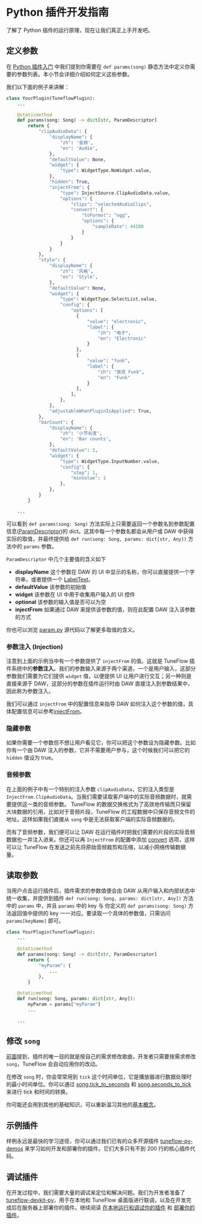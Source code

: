 # Python 插件开发指南

了解了 Python 插件的运行原理，现在让我们真正上手开发吧。

## 定义参数

在 [Python 插件入门](./getting-started-python.md) 中我们提到你需要在 `def params(song)` 静态方法中定义你需要的参数列表。本小节会详细介绍如何定义这些参数。

我们以下面的例子来讲解：

```python
class YourPlugin(TuneflowPlugin):
    ...

    @staticmethod
    def params(song: Song) -> dict[str, ParamDescriptor]
        return {
            "clipAudioData": {
                "displayName": {
                    "zh": '音频',
                    "en": 'Audio',
                },
                "defaultValue": None,
                "widget": {
                    "type": WidgetType.NoWidget.value,
                },
                "hidden": True,
                "injectFrom": {
                    "type": InjectSource.ClipAudioData.value,
                    "options": {
                        "clips": "selectedAudioClips",
                        "convert": {
                            "toFormat": "ogg",
                            "options": {
                                "sampleRate": 44100
                            }
                        }
                    }
                }
            },
            "style": {
                "displayName": {
                    "zh": '风格',
                    "en": 'Style',
                },
                "defaultValue": None,
                "widget": {
                    "type": WidgetType.SelectList.value,
                    "config": {
                        "options": [
                          {
                              "value": "electronic",
                              "label": {
                                  "zh": "电子",
                                  "en": "Electronic"
                              }
                          },
                          {
                              "value": "funk",
                              "label": {
                                  "zh": "放克 Funk",
                                  "en": "Funk"
                              }
                          },
                        ],
                    },
                },
                "adjustableWhenPluginIsApplied": True,
            },
            "barCount": {
                "displayName": {
                    "zh": '小节长度',
                    "en": 'Bar counts',
                },
                "defaultValue": 2,
                "widget": {
                    "type": WidgetType.InputNumber.value,
                    "config": {
                        "step": 1,
                        "minValue": 1
                    },
                },
            }
        }

    ...
```

可以看到 `def params(song: Song)` 方法实际上只需要返回一个参数名到参数配置信息([ParamDescriptor](https://github.com/tuneflow/tuneflow-py/blob/main/src/tuneflow_py/descriptors/param.py#L80))的 dict。这其中每一个参数名都会从用户或 DAW 中获得实际的取值，并最终提供给 `def run(song: Song, params: dict[str, Any])` 方法中的 `params` 参数。

`ParamDescriptor` 中几个主要值的含义如下

- **displayName** 这个参数在 DAW 的 UI 中显示的名称，你可以直接提供一个字符串，或者提供一个 [LabelText](https://github.com/tuneflow/tuneflow-py/blob/main/src/tuneflow_py/descriptors/text.py#L3)。
- **defaultValue** 该参数的初始值
- **widget** 该参数在 UI 中用于收集用户输入的 UI 控件
- **optional** 该参数的输入值是否可以为空
- **injectFrom** 如果通过 DAW 来提供该参数的值，则在此配置 DAW 注入该参数的方式

你也可以浏览 [param.py](https://github.com/tuneflow/tuneflow-py/blob/main/src/tuneflow_py/descriptors/param.py) 源代码以了解更多取值的含义。

### 参数注入 (Injection)

注意到上面的示例当中有一个参数提供了 `injectFrom` 的值。这就是 TuneFlow 插件系统中的**参数注入**。我们的参数输入来源于两个渠道，一个是用户输入，这部分参数我们需要为它们提供 `widget` 值，以便提供 UI 让用户进行交互；另一种则是直接来源于 DAW，这部分的参数在插件运行时由 DAW 直接注入到参数结果中，因此称为参数注入。

我们可以通过 `injectFrom` 中的配置信息来指导 DAW 如何注入这个参数的值，具体配置信息可以参考[injectFrom](https://github.com/tuneflow/tuneflow-py/blob/main/src/tuneflow_py/descriptors/param.py#L118)。

### 隐藏参数

如果你需要一个参数但不想让用户看见它，你可以把这个参数设为隐藏参数。比如你有一个由 DAW 注入的参数，它并不需要用户参与，这个时候我们可以把它的 `hidden` 值设为 true。

### 音频参数

在上面的例子中有一个特别的注入参数 `clipAudioData`，它的注入类型是 `InjectFrom.ClipAudioData`。当我们需要读取客户端中的实际音频数据时，就需要提供这一类的音频参数。 TuneFlow 的数据交换格式为了高效地传输而只保留大块数据的引用，比如对于音频片段，TuneFlow 的工程数据中只保存音频文件的地址。这样如果我们直接从 `song` 中是无法获取客户端的实际音频数据的。

而有了音频参数，我们便可以让 DAW 在运行插件时把我们需要的片段的实际音频数据也一并注入进来。你还可以再 `InjectFrom` 的配置中添加 [convert](https://github.com/tuneflow/tuneflow-py/blob/main/src/tuneflow_py/descriptors/param.py#L22) 选项，这样可以让 TuneFlow 在发送之前先将原始音频裁剪和压缩，以减小网络传输数据量。

## 读取参数

当用户点击运行插件后，插件需求的参数值便会由 DAW 从用户输入和内部状态中统一收集，并提供到插件 `def run(song: Song, params: dict[str, Any])` 方法中的 `params` 中，并且 `params` 中的 key 与 你定义的 `def params(song: Song)` 方法返回值中提供的 key 一一对应。要读取一个具体的参数值，只需访问 `params[keyName]` 即可。

```python
class YourPlugin(TuneflowPlugin):
    ...

    @staticmethod
    def params(song: Song) -> dict[str, ParamDescriptor]
        return {
            "myParam": {
                ...
            },
        }

    @staticmethod
    def run(song: Song, params: dict[str, Any]):
        myParam = params["myParam"]
        ...

    ...
```

## 修改 `song`

[前面](./getting-started-python.md)提到，插件的唯一目的就是按自己的需求修改歌曲，开发者只需要按需求修改 `song`，TuneFlow 会自动应用你的改动。

在修改 `song` 时，你会常常用到 `tick` 这个时间单位，它是播放器进行数据处理时的最小时间单位。你可以通过 [song.tick_to_seconds](https://github.com/tuneflow/tuneflow-py/blob/main/src/tuneflow_py/models/song.py#L422) 和 [song.seconds_to_tick](https://github.com/tuneflow/tuneflow-py/blob/main/src/tuneflow_py/models/song.py#L445) 来进行 tick 和时间的转换。

你可能还会用到其他的基础知识，可以重新温习其他的[基本概念](./concepts.md)。

## 示例插件

样例永远是最快的学习途径，你可以通过我们已有的众多开源插件 [tuneflow-py-demos](https://github.com/tuneflow/tuneflow-py-demos) 来学习如何开发和部署你的插件。它们大多只有不到 200 行的核心插件代码。

## 调试插件

在开发过程中，我们需要大量的调试来定位和解决问题。我们为开发者准备了[tuneflow-devkit-py](https://github.com/tuneflow/tuneflow-devkit-py)，用于在本地和 TuneFlow 桌面版进行联调，以及在开发完成后在服务器上部署你的插件。继续阅读 [在本地运行和调试你的插件](./devkit-python.md) 和 [部署你的插件](./deploy-plugin-python.md)。
